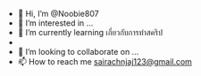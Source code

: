 - 👋 Hi, I’m @Noobie807
- 👀 I’m interested in ...
- 🌱 I’m currently learning  เกี่ยวกับการทำสคริป
-
- 💞️ I’m looking to collaborate on ...
- 📫 How to reach me sairachnjaj123@gmail.com
<!---
Noobie807/Noobie807 is a ✨ special ✨ repository because its `README.md` (this file) appears on your GitHub profile.
You can click the Preview link to take a look at your changes.
--->
